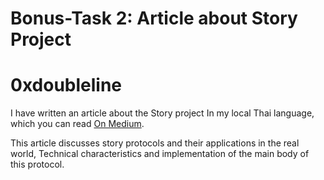 # Bonus-Task 2: Article about Story Project
# 0xdoubleline
I have written an article about the Story project In my local Thai language, which you can read [On Medium](https://medium.com/@0xdoubleline/%E0%B8%A1%E0%B8%B2%E0%B8%A3%E0%B8%B9%E0%B9%89%E0%B8%88%E0%B8%B1%E0%B8%81-programmable-ip-license-%E0%B8%9A%E0%B8%99-story-protocol-new-era-for-creator-and-artist-c0cb7390608b).

This article discusses story protocols and their applications in the real world, Technical characteristics and implementation of the main body of this protocol.
